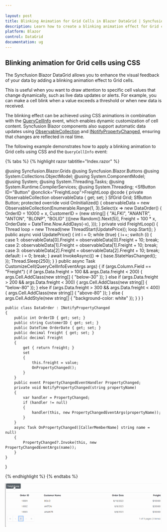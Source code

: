```yaml
---

layout: post
title: Blinking Animation for Grid Cells in Blazor DataGrid | Syncfusion
description: Learn how to create a blinking animation effect for Grid cell values using CSS in Syncfusion Blazor DataGrid.
platform: Blazor
control: DataGrid
documentation: ug
---
```


## Blinking animation for Grid cells using CSS

The Syncfusion Blazor DataGrid allows you to enhance the visual feedback of your data by adding a blinking animation effect to Grid cells.

This is useful when you want to draw attention to specific cell values that change dynamically, such as live data updates or alerts. For example, you can make a cell blink when a value exceeds a threshold or when new data is received.

The blinking effect can be achieved using CSS animations in combination with the [QueryCellInfo](https://help.syncfusion.com/cr/blazor/Syncfusion.Blazor.Grids.GridEvents-1.html#Syncfusion_Blazor_Grids_GridEvents_1_QueryCellInfo) event, which enables dynamic customization of cell content. Syncfusion Blazor components also support automatic data updates using [ObservableCollection](https://learn.microsoft.com/en-us/dotnet/api/system.collections.objectmodel.observablecollection-1?view=netframework-4.8) and [INotifyPropertyChanged](https://learn.microsoft.com/en-us/dotnet/api/system.componentmodel.inotifypropertychanged?view=netframework-4.8), ensuring that changes are reflected in real time.

The following example demonstrates how to apply a blinking animation to Grid cells using CSS and the `QueryCellInfo` event:

{% tabs %}
{% highlight razor tabtitle="Index.razor" %}

@using Syncfusion.Blazor.Grids
@using Syncfusion.Blazor.Buttons
@using System.Collections.ObjectModel;
@using System.ComponentModel;
@using System;
@using System.Threading.Tasks;
@using System.Runtime.CompilerServices;
@using System.Threading;
<SfButton ID="Button" @onclick="FreightLoop">FreightLoop</SfButton>
<SfGrid DataSource="@observableData" AllowPaging="true">
    <GridEvents QueryCellInfo="CustomizeCell" TValue="DataOrder"></GridEvents>
    <GridColumns>
        <GridColumn Field=@nameof(DataOrder.OrderID) HeaderText="Order ID" IsPrimaryKey="true" TextAlign="@TextAlign.Center" HeaderTextAlign="@TextAlign.Center" Width="140"></GridColumn>
        <GridColumn Field=@nameof(DataOrder.CustomerID) HeaderText="Customer Name" Width="150"></GridColumn>
        <GridColumn Field=@nameof(DataOrder.OrderDate) HeaderText="Order Date" EditType="EditType.DatePickerEdit" Format="d" TextAlign="TextAlign.Right" Type="ColumnType.Date" Width="160"></GridColumn>
        <GridColumn Field=@nameof(DataOrder.Freight) HeaderText="Freight" EditType="EditType.NumericEdit" Format="C2" Width="140" TextAlign="@TextAlign.Right" HeaderTextAlign="@TextAlign.Right"></GridColumn>
    </GridColumns>
</SfGrid>
@code {
    private ObservableCollection<DataOrder> observableData { get; set; }
    SfGrid<DataOrder> Grid;
    SfButton Button;
    protected override void OnInitialized()
    {
        observableData = new ObservableCollection<DataOrder>(Enumerable.Range(1, 3).Select(x => new DataOrder()
            {
                OrderID = 10000 + x,
                CustomerID = (new string[] { "ALFKI", "ANANTR", "ANTON", "BLONP", "BOLID" })[new Random().Next(5)],
                Freight = 100 * x,
                OrderDate = DateTime.Now.AddDays(-x),
            }));
    }
    private void FreightLoop()
    {
        Thread loop = new Thread(new ThreadStart(UpdatePrice));
        loop.Start();
    }
    public async void UpdatePrice()
    {
        int i = 0;
        while (true)
        {
            i++;
            switch (i)
            {
                case 1:
                    observableData[0].Freight = observableData[0].Freight + 10;
                    break;
                case 2:
                    observableData[1].Freight = observableData[1].Freight + 10;
                    break;
                case 3:
                    observableData[2].Freight = observableData[2].Freight + 10;
                    break;
                default:
                    i = 0;
                    break;
            }
            await InvokeAsync(() =>
                {
                    base.StateHasChanged();
                });
            Thread.Sleep(250);
        }
    }
    public async Task CustomizeCell(QueryCellInfoEventArgs<DataOrder> args)
    {
        if (args.Column.Field == "Freight")
        {
            if (args.Data.freight > 100 && args.Data.freight < 200)
            {
                args.Cell.AddClass(new string[] { "below-30" });
            }
            else if (args.Data.freight > 200 && args.Data.freight < 300)
            {
                args.Cell.AddClass(new string[] { "below-80" });
            }
            else if (args.Data.freight > 300 && args.Data.freight < 400)
            {
                args.Cell.AddClass(new string[] { "above-80" });
            }
            else
            {
                args.Cell.AddStyle(new string[] { "background-color: white" });
            }
        }
    }
 
    public class DataOrder : INotifyPropertyChanged
    {
        public int OrderID { get; set; }
        public string CustomerID { get; set; }
        public DateTime OrderDate { get; set; }
        public decimal freight { get; set; }
        public decimal Freight
        {
            get { return freight; }
            set
            {
                this.freight = value;
                OnPropertyChanged();
            }
        }
        public event PropertyChangedEventHandler PropertyChanged;
        private void NotifyPropertyChanged(string propertyName)
        {
            var handler = PropertyChanged;
            if (handler != null)
            {
                handler(this, new PropertyChangedEventArgs(propertyName));
            }
        }
        async Task OnPropertyChanged([CallerMemberName] string name = null)
        {
            PropertyChanged?.Invoke(this, new PropertyChangedEventArgs(name));
        }
    }
}
<style>
    .below-30 {
        -webkit-animation: below-30 1.2s infinite; /* Safari 4+ */
        -moz-animation: below-30 1.3s infinite; /* Fx 5+ */
        -o-animation: below-30 1.2s infinite; /* Opera 12+ */
        animation: below-30 1.2s infinite; /* IE 10+, Fx 29+ */
    }
    .below-80 {
        -webkit-animation: below-60 1.2s infinite; /* Safari 4+ */
        -moz-animation: below-60 1.2s infinite; /* Fx 5+ */
        -o-animation: below-60 1.2s infinite; /* Opera 12+ */
        animation: below-60 1.2s infinite; /* IE 10+, Fx 29+ */
    }
    .above-80 {
        -webkit-animation: above-80 1.2s infinite; /* Safari 4+ */
        -moz-animation: above-80 1.2s infinite; /* Fx 5+ */
        -o-animation: above-80 1.2s infinite; /* Opera 12+ */
        animation: above-80 1.2s infinite; /* IE 10+, Fx 29+ */
    }
    @@-webkit-keyframes below-30 {
        0%, 49% {
            background-color: white;
        }
        50%, 100% {
            background-color: red;
        }
    }
    @@-webkit-keyframes below-60 {
        0%, 49% {
            background-color: white;
        }
        50%, 100% {
            background-color: yellow;
        }
    }
    @@-webkit-keyframes above-80 {
        0%, 49% {
            background-color: white;
        }
        50%, 100% {
            background-color: green;
        }
    }
</style>

{% endhighlight %}
{% endtabs %}

![blinking animation for grid cells using CSS](../images/animation-Grid-Cell-Values.gif)